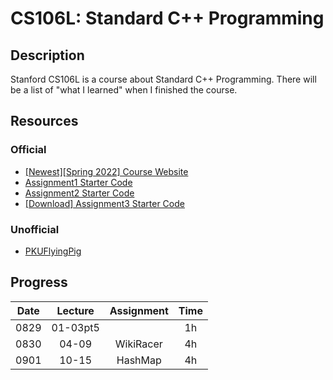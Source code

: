 # CS106L: Standard C++ Programming

## Description

Stanford CS106L is a course about Standard C++ Programming. There will be a list of "what I learned" when I finished the course.

## Resources

### Official

- [[Newest][Spring 2022] Course Website](http://web.stanford.edu/class/cs106l/index.html)
- [Assignment1 Starter Code](https://github.com/snme/cs106L-assignment1)
- [Assignment2 Starter Code](https://github.com/snme/cs106L-assignment2)
- [[Download] Assignment3 Starter Code](http://web.stanford.edu/class/cs106l/assignments/HashMap_Starter.zip)

### Unofficial

- [PKUFlyingPig](https://github.com/PKUFlyingPig/CS106L)

## Progress

|Date   |Lecture    |Assignment |Time   |
|:-:    |:-:        |:-:        |:-:    |
|0829   |01-03pt5   |           |1h     |
|0830   |04-09      |WikiRacer  |4h     |
|0901   |10-15      |HashMap    |4h     |